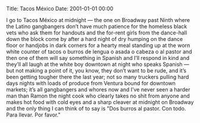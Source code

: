 Title: Tacos México
Date: 2001-01-01 00:00

I go to Tacos México at midnight — the one on Broadway past Ninth where
the Latino gangbangers don’t have much patience for the homeless black
vets who ask them for handouts and the for-rent girls from the
dance-hall down the block come by after a hard night of dry humping on
the dance floor or handjobs in dark corners for a hearty meal standing
up at the worn white counter of tacos o burros de lengua o asada o
cabeza o al pastor and then one of them will say something in Spanish
and I’ll respond in kind and they’ll all laugh at the white boy downtown
at night who speaks Spanish — but not making a point of it, you know,
they don’t want to be rude, and it’s been getting tougher there the last
year; not so many truckers pulling hard days nights with loads of
produce from Ventura bound for downtown markets; it’s all gangbangers
and whores now and I’ve never seen a harder man than Ramon the night
cook who clearly takes no shit from anyone and makes hot food with cold
eyes and a sharp cleaver at midnight on Broadway and the only thing I
can think of to say is "Dos burros al pastor. Con todo. Para llevar. Por
favor."

